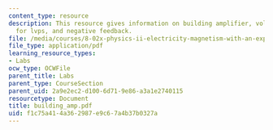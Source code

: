 ```yaml
---
content_type: resource
description: This resource gives information on building amplifier, voltage devider
  for lvps, and negative feedback.
file: /media/courses/8-02x-physics-ii-electricity-magnetism-with-an-experimental-focus-spring-2005/f1c75a414a362987e9c67a4b37b0327a_building_amp.pdf
file_type: application/pdf
learning_resource_types:
- Labs
ocw_type: OCWFile
parent_title: Labs
parent_type: CourseSection
parent_uid: 2a9e2ec2-d100-6d71-9e86-a3a1e2740115
resourcetype: Document
title: building_amp.pdf
uid: f1c75a41-4a36-2987-e9c6-7a4b37b0327a
---
```

